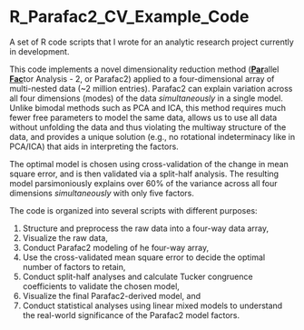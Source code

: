 # R_Parafac2_CV_Example_Code

A set of R code scripts that I wrote for an analytic research project currently in development. 

This code implements a novel dimensionality reduction method (<ins>**Par**</ins>allel <ins>**Fac**</ins>tor Analysis - 2, or Parafac2) applied to a four-dimensional array of multi-nested data (~2 million entries). Parafac2 can explain variation across all four dimensions (modes) of the data *simultaneously* in a single model. Unlike bimodal methods such as PCA and ICA, this method requires much fewer free parameters to model the same data, allows us to use all data without unfolding the data and thus violating the multiway structure of the data, and provides a unique solution (e.g., no rotational indeterminacy like in PCA/ICA) that aids in interpreting the factors.

The optimal model is chosen using cross-validation of the change in mean square error, and is then validated via a split-half analysis. The resulting model parsimoniously explains over 60% of the variance across all four dimensions *simultaneously* with only five factors.

The code is organized into several scripts with different purposes:

1) Structure and preprocess the raw data into a four-way data array,
2) Visualize the raw data, 
3) Conduct Parafac2 modeling of he four-way array,
4) Use the cross-validated mean square error to decide the optimal number of factors to retain,
5) Conduct split-half analyses and calculate Tucker congruence coefficients to validate the chosen model, 
6) Visualize the final Parafac2-derived model, and
7) Conduct statistical analyses using linear mixed models to understand the real-world significance of the Parafac2 model factors.
